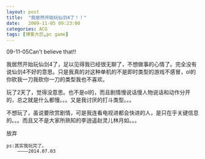 ```yaml
---
layout: post
title:  "我居然开始玩仙剑4了！！"
date:   2009-11-05 09:23:00
categories: ACG
tags: [博客大巴,pc game]
---
```




09-11-05Can't believe that!!

我居然开始玩仙剑4了，足以见得我已经很无聊了，不想做事的心情了。完全没有说仙剑4不好的意思。只是我真的对这种单机的不是即时类型的游戏不感冒，ol的你砍我一刀我砍你一刀的类型我也不喜欢。

玩了2天了，觉得没意思。也不是ol的，而且剧情慢说话慢人物说话和动作分开的，总之就是什么都慢。。。又是我讨厌的打斗类型。。。

不想玩了，虽说要欣赏剧情，可是我连看电视进都会快进的人，是只在乎关键信息的。。。而且又不是大家所熟知的李逍遥赵灵儿林月如。。。

放弃

	ps:其实我玩完了。
		————2014.07.03